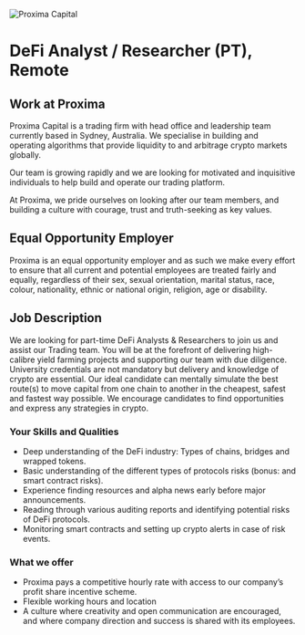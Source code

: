 <!-- markdownlint-disable-next-line MD041 -->
![Proxima Capital](images/Proxima.png "Proxima Capital")

# DeFi Analyst / Researcher (PT), Remote

## Work at Proxima

Proxima Capital is a trading firm with head office and leadership team currently
based in Sydney, Australia. We specialise in building and operating algorithms
that provide liquidity to and arbitrage crypto markets globally.

Our team is growing rapidly and we are looking for motivated and inquisitive
individuals to help build and operate our trading platform.

At Proxima, we pride ourselves on looking after our team members, and building a
culture with courage, trust and truth-seeking as key values.

## Equal Opportunity Employer

Proxima is an equal opportunity employer and as such we make every effort to
ensure that all current and potential employees are treated fairly and equally,
regardless of their sex, sexual orientation, marital status, race, colour,
nationality, ethnic or national origin, religion, age or disability.

## Job Description

We are looking for part-time DeFi Analysts & Researchers to join us
and assist our Trading team. You will be at the forefront of delivering
high-calibre yield farming projects and supporting our team with due
diligence. University credentials are not mandatory but delivery and
knowledge of crypto are essential. Our ideal candidate can mentally simulate
the best route(s) to move capital from one chain to another in the cheapest,
safest and fastest way possible. We encourage candidates to find opportunities
and express any strategies in crypto.

### Your Skills and Qualities

* Deep understanding of the DeFi industry: Types of chains, bridges and
wrapped tokens.
* Basic understanding of the different types of protocols risks
  (bonus: and smart contract risks).
* Experience finding resources and alpha news early before
  major announcements.
* Reading through various auditing reports and identifying potential risks
  of DeFi protocols.
* Monitoring smart contracts and setting up crypto alerts in case of risk
  events.

### What we offer

* Proxima pays a competitive hourly rate with access to our company’s profit
  share incentive scheme.
* Flexible working hours and location
* A culture where creativity and open communication are encouraged, and where
  company direction and success is shared with its employees.
